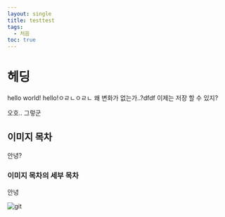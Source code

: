 ```yaml
---
layout: single
title: testtest
tags:
  - 처음
toc: true
---
```

# 헤딩

hello world!
hello!ㅇㄹㄴㅇㄹㄴ
왜 변화가 없는가..?dfdf
이제는 저장 할 수 있지?

오호..
그렇군
## 이미지 목차
안녕?
### 이미지 목차의 세부 목차

안녕


![git](../img/2022-09-19-test1/git.png)
